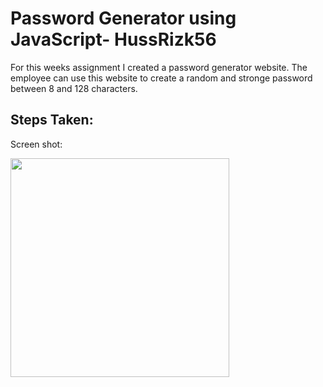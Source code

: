 # Password Generator using JavaScript- HussRizk56

For this weeks assignment I created a password generator website. The employee can use this website to create a random and stronge password between 8 and 128 characters. 


## Steps Taken:


Screen shot:

<div>
    <img src=".assets/passwordgenerator.jpg>" width="350px"/>
</div>



